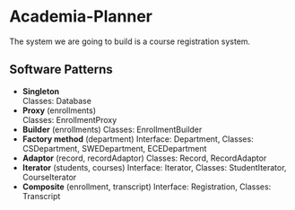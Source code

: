 # Academia-Planner
The system we are going to build is a course registration system.  
## Software Patterns
- **Singleton**  
Classes: Database
- **Proxy** (enrollments)  
Classes: EnrollmentProxy
- **Builder** (enrollments)
Classes: EnrollmentBuilder
- **Factory method** (department)
Interface: Department, Classes: CSDepartment, SWEDepartment, ECEDepartment
- **Adaptor** (record, recordAdaptor)
Classes: Record, RecordAdaptor
- **Iterator** (students, courses)
Interface: Iterator, Classes: StudentIterator, CourseIterator
- **Composite** (enrollment, transcript)
Interface: Registration, Classes: Transcript 

